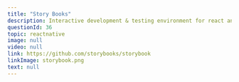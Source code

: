 ```yaml
---
title: "Story Books"
description: Interactive development & testing environment for react and react-native UI components
questionId: 36
topic: reactnative
image: null
video: null
link: https://github.com/storybooks/storybook
linkImage: storybook.png
text: null
---
```

